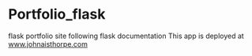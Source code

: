 # Portfolio_flask
flask portfolio site following flask documentation
This app is deployed at www.johnaisthorpe.com
